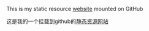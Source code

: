 This is my static resource [website](https://lizuoqun.github.io/My-Project/) mounted on GitHub

这是我的一个挂载到github的[静态资源网站](https://lizuoqun.github.io/My-Project/)
